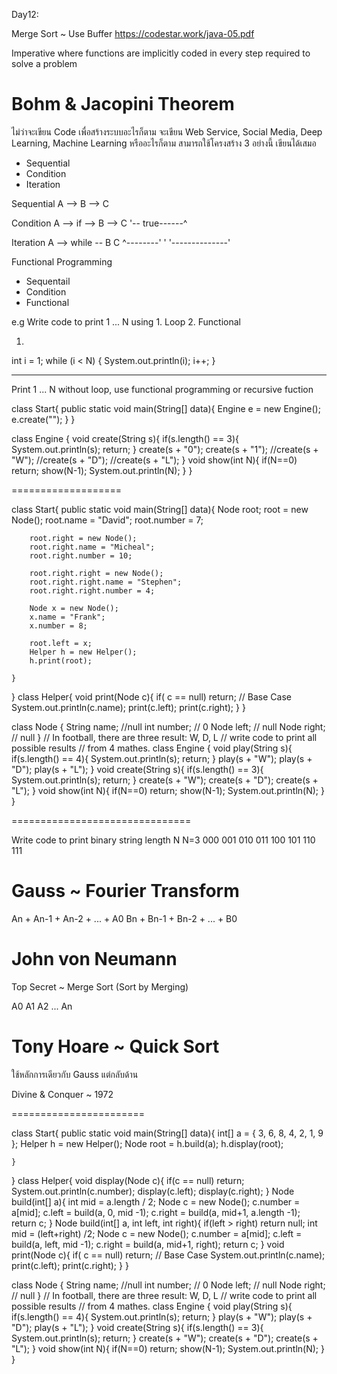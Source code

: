 
Day12:

Merge Sort ~ Use Buffer
https://codestar.work/java-05.pdf

Imperative 
where functions are implicitly
coded in every step required
to solve a problem

Bohm & Jacopini Theorem
=======================
ไม่ว่าจะเขียน Code เพื่อสร้างระบบอะไรก็ตาม
จะเขียน Web Service, Social Media,
Deep Learning, Machine Learning หรืออะไรก็ตาม
สามารถใช้โครงสร้าง 3 อย่างนี้ เขียนได้เสมอ
- Sequential
- Condition
- Iteration

Sequential 
A --> B --> C

Condition
A --> if --> B --> C
     '-- true------^

Iteration
A --> while -- B     C
      ^--------'     '
	  '--------------'


Functional Programming
- Sequentail
- Condition
- Functional

e.g Write code to print 1 ... N using 1. Loop 2. Functional

1.
int i = 1;
while (i < N) {
	System.out.println(i);
	i++;
}

-----

Print 1 ... N without loop, use functional programming or recursive fuction

class Start{
    public static void main(String[] data){
        Engine e = new Engine();
        e.create("");
    }
}

class Engine {
    void create(String s){
        if(s.length() == 3){
            System.out.println(s);
            return;
        }
        create(s + "0");
        create(s + "1");
		//create(s + "W");
		//create(s + "D");
		//create(s + "L");
    }
    void show(int N){
        if(N==0) return;
        show(N-1);
        System.out.println(N);
    }
}

===================

class Start{
    public static void main(String[] data){
        Node root;
        root = new Node();
        root.name = "David";
        root.number = 7;
        
        root.right = new Node();
        root.right.name = "Micheal";
        root.right.number = 10;
        
        root.right.right = new Node();
        root.right.right.name = "Stephen";
        root.right.right.number = 4;
        
        Node x = new Node();
        x.name = "Frank";
        x.number = 8;
        
        root.left = x;
        Helper h = new Helper();
        h.print(root);
           
    }
}
class Helper{
    void print(Node c){
        if( c == null) return; // Base Case
        System.out.println(c.name);
        print(c.left);
        print(c.right);
    }
}

class Node {
    String name;    //null
    int number;     // 0
    Node left;      // null
    Node right;     // null
}
// In football, there are three result: W, D, L
// write code to print all possible results
// from 4 mathes.
class Engine {
    void play(String s){
        if(s.length() == 4){
            System.out.println(s);
            return;
        }
        play(s + "W");
        play(s + "D");
        play(s + "L");
    }
    void create(String s){
        if(s.length() == 3){
            System.out.println(s);
            return;
        }
        create(s + "W");
        create(s + "D");
        create(s + "L");
    }
    void show(int N){
        if(N==0) return;
        show(N-1);
        System.out.println(N);
    }
}

===============================

Write code to print binary string length N
N=3		000 001 010 011 100 101 110 111

Gauss ~ Fourier Transform
=====
An + An-1 + An-2 + ... + A0
Bn + Bn-1 + Bn-2 + ... + B0

John von Neumann
================
Top Secret ~ Merge Sort (Sort by Merging)

A0 A1 A2 ... An

Tony Hoare ~ Quick Sort
==========
ใช้หลักการเดียวกับ Gauss แต่กลับด้าน

Divine & Conquer ~ 1972

=======================


class Start{
    public static void main(String[] data){
        int[] a = { 3, 6, 8, 4, 2, 1, 9 };
        Helper h = new Helper();
        Node root = h.build(a);
        h.display(root);
           
    }
}
class Helper{
    void display(Node c){
        if(c == null) return;
        System.out.println(c.number);
        display(c.left); display(c.right);
    }
    Node build(int[] a){
        int mid = a.length / 2;
        Node c = new Node();
        c.number = a[mid];
        c.left = build(a, 0, mid -1);
        c.right = build(a, mid+1, a.length -1);
        return c;
    }
    Node build(int[] a, int left, int right){
        if(left > right) return null;
        int mid = (left+right) /2;
        Node c = new Node();
        c.number = a[mid];
        c.left = build(a, left, mid -1);
        c.right = build(a, mid+1, right);
        return c;
    }
    void print(Node c){
        if( c == null) return; // Base Case
        System.out.println(c.name);
        print(c.left);
        print(c.right);
    }
}

class Node {
    String name;    //null
    int number;     // 0
    Node left;      // null
    Node right;     // null
}
// In football, there are three result: W, D, L
// write code to print all possible results
// from 4 mathes.
class Engine {
    void play(String s){
        if(s.length() == 4){
            System.out.println(s);
            return;
        }
        play(s + "W");
        play(s + "D");
        play(s + "L");
    }
    void create(String s){
        if(s.length() == 3){
            System.out.println(s);
            return;
        }
        create(s + "W");
        create(s + "D");
        create(s + "L");
    }
    void show(int N){
        if(N==0) return;
        show(N-1);
        System.out.println(N);
    }
}




